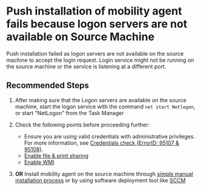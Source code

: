 <properties
    pageTitle="Push installation fails because logon servers are not available on source machine"
    description="Push installation of mobility agent fails because logon servers are not available on source machine while copying the mobility agent software to the source machine."
    infoBubbleText="Microsoft Azure has information regarding your issue. See details on the right."
    service="microsoft.recoveryservices"
    resource="vaults"
    authors="TobyTu"
    ms.author="aaronmax"
    displayOrder=""
    articleId="ASR_V2A_PushInstallFailure_LogonServersNotAvailable"
    diagnosticScenario="ASRV2APushInstallFailure"
    selfHelpType="Diagnostics"
    supportTopicIds=""
    resourceTags=""
    productPesIds="16370"
    cloudEnvironments="Public, Fairfax, usnat, ussec"
	ownershipId="Compute_SiteRecovery"
/>

# Push installation of mobility agent fails because logon servers are not available on Source Machine

<!--issueDescription-->
Push installation failed as logon servers are not available on the source machine to accept the login request. Login service might not be running on the source machine or the service is listening at a different port.
<!--/issueDescription-->

## **Recommended Steps**

1. After making sure that the Logon servers are available on the source machine, start the logon service with the command `net start Netlogon`, or start "NetLogon" from the Task Manager
2. Check the following points before proceeding further:

    - Ensure you are using valid credentials with administrative privileges. For more information, see [Credentials check (ErrorID: 95107 & 95108)](https://docs.microsoft.com/azure/site-recovery/vmware-azure-troubleshoot-push-install#credentials-check-errorid-95107--95108).
    - [Enable file & print sharing](https://docs.microsoft.com/azure/site-recovery/vmware-azure-troubleshoot-push-install#file-and-printer-sharing-services-check-errorid-95105--95106)
    - [Enable WMI](https://docs.microsoft.com/azure/site-recovery/vmware-azure-troubleshoot-push-install#windows-management-instrumentation-wmi-configuration-check-error-code-95103)
    
3. **OR** Install mobility agent on the source machine through [simple manual installation process](https://docs.microsoft.com/azure/site-recovery/vmware-azure-install-mobility-service#install-mobility-service-manually-by-using-the-gui) or by using software deployment tool like [SCCM](https://docs.microsoft.com/azure/site-recovery/vmware-azure-mobility-install-configuration-mgr)

